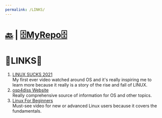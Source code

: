 ```yaml
---
permalink: /LINKS/
---
```


# [🔙](https://bilhudapramana.github.io/os212/) | [🗄MyRepo🗄](https://github.com/bilhudapramana/os212)

# 🔗LINKS🔗
1. [LINUX SUCKS 2021](https://www.youtube.com/watch?v=WtJ9T_IJOPE&t=87s) <br>
   My first ever video watched around OS and it's really inspiring me to learn more because it really is a story of the rise and fall of LINUX. <br>
2. [osp4diss Website](https://osp4diss.vlsm.org/osp-115.html) <br>
   Really comprehensive source of information for OS and other topics. 
3. [Linux For Beginners](https://www.youtube.com/watch?v=CpTfQ-q6MPU) <br>
   Must-see video for new or advanced Linux users because it covers the fundamentals. 
